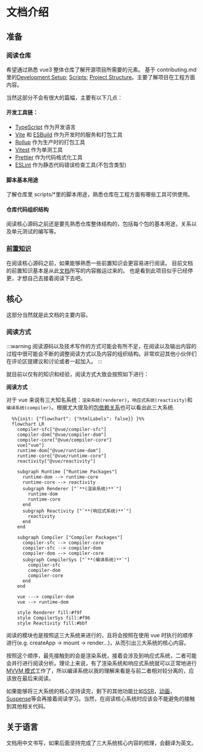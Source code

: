 # 文档介绍

## 准备

### 阅读仓库

希望通过熟悉 vue3 整体仓库了解开源项目所需要的元素。
基于 contributing.md 里的[Development Setup](https://github.com/s-elo/vue3-core/blob/main/.github/contributing.md#development-setup); [Scripts](https://github.com/s-elo/vue3-core/blob/main/.github/contributing.md#scripts); [Project Structure](https://github.com/s-elo/vue3-core/blob/main/.github/contributing.md#project-structure)。主要了解项目在工程方面内容。

当然这部分不会有很大的篇幅，主要有以下几点：

#### **开发工具链**：

- [TypeScript](https://www.typescriptlang.org/) 作为开发语言
- [Vite](https://vitejs.dev/) 和 [ESBuild](https://esbuild.github.io/) 作为开发时的服务和打包工具
- [Rollup](https://rollupjs.org) 作为生产时的打包工具
- [Vitest](https://vitest.dev/) 作为单测工具
- [Prettier](https://prettier.io/) 作为代码格式化工具
- [ESLint](https://eslint.org/) 作为静态代码错误检查工具(不包含类型)

#### **脚本基本用途**

了解仓库里 scripts/\*里的脚本用途，熟悉仓库在工程方面有哪些工具可供使用。

#### **仓库代码组织结构**

阅读核心源码之前还是要先熟悉仓库整体结构的，包括每个包的基本用途，关系以及单元测试的编写等。

### [前置知识](./pre-knowledge/proxy)

在阅读核心源码之前，如果能够熟悉一些前置知识会更容易进行阅读。
目前文档的前置知识基本是从此[文档](https://vue3js.cn/start/)所写的内容搬运过来的。
也是看到此项目似乎已经停更，才想自己去接着阅读下去吧。

## 核心

这部分当然就是此文档的主要内容。

### 阅读方式

:::warning
阅读源码以及技术写作的方式可能会有所不足，在阅读以及输出内容的过程中很可能会不断的调整阅读方式以及内容的组织结构。非常欢迎其他小伙伴们在评论区提建议和讨论或者一起加入。
:::

就目前以仅有的知识和经验，阅读方式大致会按照如下进行：

**阅读方式**

对于 vue 来说有三大知名系统：`渲染系统(renderer)`，`响应式系统(reactivity)`和`编译系统(compiler)`。根据尤大提及的[包依赖关系](https://github.com/s-elo/vue3-core/blob/main/.github/contributing.md#package-dependencies)也可以看出此三大系统.

```mermaid
  %%{init: {"flowchart": {"htmlLabels": false}} }%%
  flowchart LR
    compiler-sfc["@vue/compiler-sfc"]
    compiler-dom["@vue/compiler-dom"]
    compiler-core["@vue/compiler-core"]
    vue["vue"]
    runtime-dom["@vue/runtime-dom"]
    runtime-core["@vue/runtime-core"]
    reactivity["@vue/reactivity"]

    subgraph Runtime ["Runtime Packages"]
      runtime-dom --> runtime-core
      runtime-core --> reactivity
      subgraph Renderer ["`**(渲染系统)**`"]
        runtime-dom
        runtime-core
      end
      subgraph Reactivity ["`**(响应式系统)**`"]
        reactivity
      end
    end

    subgraph Compiler ["Compiler Packages"]
      compiler-sfc --> compiler-core
      compiler-sfc --> compiler-dom
      compiler-dom --> compiler-core
      subgraph CompilerSys ["`**(编译系统)**`"]
        compiler-sfc
        compiler-dom
        compiler-core
      end
    end

    vue ---> compiler-dom
    vue --> runtime-dom

    style Renderer fill:#f9f
    style CompilerSys fill:#f96
    style Reactivity fill:#bbf
```

阅读的模块也是按照这三大系统来进行的，且将会按照在使用 vue 时执行的顺序进行(e.g. createApp -> mount -> render...)，从而引出三大系统的核心内容。

按照这个顺序，最先接触到的会是渲染系统，接着会涉及到响应式系统，二者可能会并行进行阅读分析。理论上来说，有了渲染系统和响应式系统就可以正常地进行[MVVM 模式](https://www.ruanyifeng.com/blog/2015/02/mvcmvp_mvvm.html)工作了，所以编译系统以我的理解来看是与前二者相对较分离的，应该放在最后来阅读。

如果能够将三大系统的核心坚持读完，剩下的其他功能比如[SSR](https://vuejs.org/guide/scaling-up/ssr.html)，[动画](https://vuejs.org/guide/extras/animation.html#animation-techniques)，[Suspense](https://vuejs.org/guide/built-ins/suspense.html)等会再接着阅读学习。当然，在阅读核心系统时应该会不能避免的接触到其他相关代码。

## 关于语言

文档用中文书写，如果后面坚持完成了三大系统核心内容的梳理，会翻译为英文。
